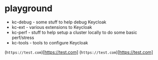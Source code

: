# playground

* kc-debug - some stuff to help debug Keycloak
* kc-ext - various extensions to Keycloak
* kc-perf - stuff to help setup a cluster locally to do some basic perf/stress
* kc-tools - tools to configure Keycloak

(`https://test.com`)[https://test.com]
(`https://test.com`)[https://test.com]
